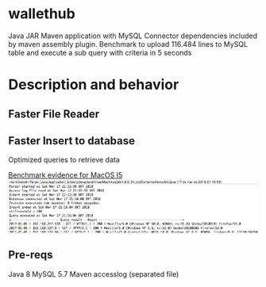 # wallethub
Java JAR Maven application with MySQL Connector dependencies included by maven assembly plugin.
Benchmark to upload 116.484 lines to MySQL table and execute a sub query with criteria in 5 seconds

# Description and behavior
## Faster File Reader
## Faster Insert to database
Optimized queries to retrieve data

[Benchmark evidence for MacOS I5]()
![GitHub Logo](wallethub-benchmark-localhost.jpeg)

## Pre-reqs
Java 8
MySQL 5.7
Maven
accesslog (separated file)
